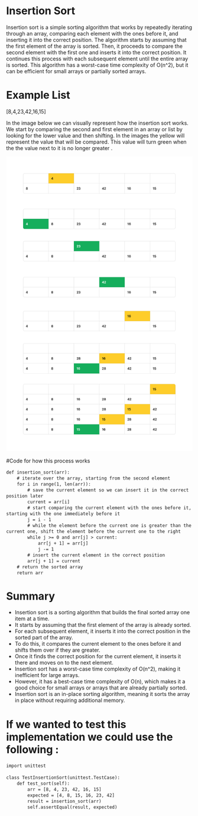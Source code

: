 # Insertion Sort 

Insertion sort is a simple sorting algorithm that works by repeatedly iterating through an array, comparing each element with the ones before it, and inserting it into the correct position. The algorithm starts by assuming that the first element of the array is sorted. Then, it proceeds to compare the second element with the first one and inserts it into the correct position. It continues this process with each subsequent element until the entire array is sorted. This algorithm has a worst-case time complexity of O(n^2), but it can be efficient for small arrays or partially sorted arrays.

# Example List

[8,4,23,42,16,15]

In the image below we can visually represent how the insertion sort works. We start by comparing the second and first element in an array or list by looking for the lower value and then shifting. In the images the yellow will represent the value that will be compared. This value will turn green when the the value next to it is no longer greater . 

![image](https://github.com/houseofpython/data-structures-and-algorithms/blob/5acb614c4ec8f30d0dd003cb593c2616ace0f1a9/cc-26.jpg)

#Code for how this process works 

```
def insertion_sort(arr):
    # iterate over the array, starting from the second element
    for i in range(1, len(arr)):
        # save the current element so we can insert it in the correct position later
        current = arr[i]
        # start comparing the current element with the ones before it, starting with the one immediately before it
        j = i - 1
        # while the element before the current one is greater than the current one, shift the element before the current one to the right
        while j >= 0 and arr[j] > current:
            arr[j + 1] = arr[j]
            j -= 1
        # insert the current element in the correct position
        arr[j + 1] = current
    # return the sorted array
    return arr
```
# Summary 

- Insertion sort is a sorting algorithm that builds the final sorted array one item at a time.
- It starts by assuming that the first element of the array is already sorted.
- For each subsequent element, it inserts it into the correct position in the sorted part of the array.
- To do this, it compares the current element to the ones before it and shifts them over if they are greater.
- Once it finds the correct position for the current element, it inserts it there and moves on to the next element.
- Insertion sort has a worst-case time complexity of O(n^2), making it inefficient for large arrays.
- However, it has a best-case time complexity of O(n), which makes it a good choice for small arrays or arrays that are already partially sorted.
- Insertion sort is an in-place sorting algorithm, meaning it sorts the array in place without requiring additional memory.

# If we wanted to test this implementation we could use the following :
```
import unittest

class TestInsertionSort(unittest.TestCase):
    def test_sort(self):
        arr = [8, 4, 23, 42, 16, 15]
        expected = [4, 8, 15, 16, 23, 42]
        result = insertion_sort(arr)
        self.assertEqual(result, expected)
```
